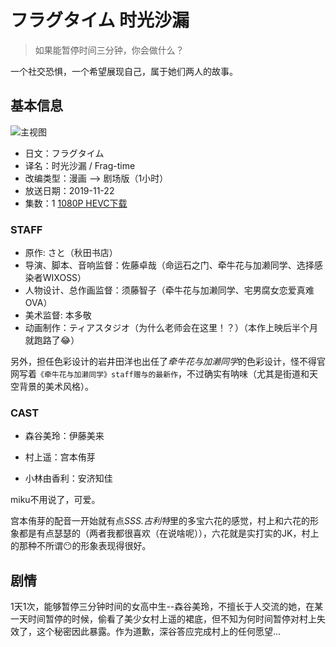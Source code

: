 # フラグタイム 时光沙漏
> 如果能暂停时间三分钟，你会做什么？

一个社交恐惧，一个希望展现自己，属于她们两人的故事。

## 基本信息
![主视图](https://lain.bgm.tv/pic/cover/l/eb/9c/277727_66A06.jpg ':size=350xauto')
- 日文：フラグタイム
- 译名：时光沙漏 / Frag-time
- 改编类型：漫画 --> 剧场版（1小时）
- 放送日期：2019-11-22
- 集数：1 [1080P HEVC下载](https://share.dmhy.org/topics/view/540886_Fragtime_BDrip_GB_1080P_HEVC_FLAC_MP4.html)

### STAFF
- 原作: さと（秋田书店）
- 导演、脚本、音响监督：佐藤卓哉（命运石之门、牵牛花与加濑同学、选择感染者WIXOSS）
- 人物设计、总作画监督：须藤智子（牵牛花与加濑同学、宅男腐女恋爱真难OVA）
- 美术监督: 本多敬
- 动画制作：ティアスタジオ（为什么老师会在这里！？）（本作上映后半个月就跑路了😂）

另外，担任色彩设计的岩井田洋也出任了*牵牛花与加濑同学*的色彩设计，怪不得官网写着`《牵牛花与加濑同学》staff赠与的最新作`，不过确实有呐味（尤其是街道和天空背景的美术风格）。

### CAST
- 森谷美玲：伊藤美来
- 村上遥：宫本侑芽
 
- 小林由香利：安济知佳

miku不用说了，可爱。

宫本侑芽的配音一开始就有点*SSS.古利特*里的多宝六花的感觉，村上和六花的形象都是有点瑟瑟的（两者我都很喜欢（在说啥呢）），六花就是实打实的JK，村上的那种不所谓😶的形象表现得很好。

## 剧情

1天1次，能够暂停三分钟时间的女高中生--森谷美玲，不擅长于人交流的她，在某一天时间暂停的时候，偷看了美少女村上遥的裙底，但不知为何时间暂停对村上失效了，这个秘密因此暴露。作为道歉，深谷答应完成村上的任何愿望...


